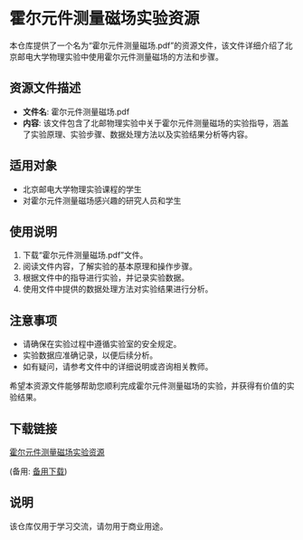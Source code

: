 # 霍尔元件测量磁场实验资源

本仓库提供了一个名为“霍尔元件测量磁场.pdf”的资源文件，该文件详细介绍了北京邮电大学物理实验中使用霍尔元件测量磁场的方法和步骤。

## 资源文件描述

- **文件名**: 霍尔元件测量磁场.pdf
- **内容**: 该文件包含了北邮物理实验中关于霍尔元件测量磁场的实验指导，涵盖了实验原理、实验步骤、数据处理方法以及实验结果分析等内容。

## 适用对象

- 北京邮电大学物理实验课程的学生
- 对霍尔元件测量磁场感兴趣的研究人员和学生

## 使用说明

1. 下载“霍尔元件测量磁场.pdf”文件。
2. 阅读文件内容，了解实验的基本原理和操作步骤。
3. 根据文件中的指导进行实验，并记录实验数据。
4. 使用文件中提供的数据处理方法对实验结果进行分析。

## 注意事项

- 请确保在实验过程中遵循实验室的安全规定。
- 实验数据应准确记录，以便后续分析。
- 如有疑问，请参考文件中的详细说明或咨询相关教师。

希望本资源文件能够帮助您顺利完成霍尔元件测量磁场的实验，并获得有价值的实验结果。

## 下载链接
[霍尔元件测量磁场实验资源](https://pan.quark.cn/s/1547e6a69afd) 

(备用: [备用下载](https://pan.baidu.com/s/1OpJqT1ycOr3R3O3jBfr5Mw?pwd=1234))

## 说明

该仓库仅用于学习交流，请勿用于商业用途。
